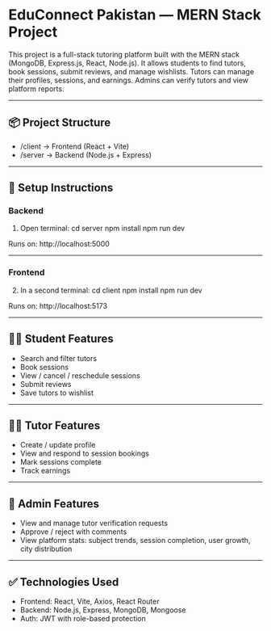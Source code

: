 # EduConnect Pakistan — MERN Stack Project

This project is a full-stack tutoring platform built with the MERN stack (MongoDB, Express.js, React, Node.js). It allows students to find tutors, book sessions, submit reviews, and manage wishlists. Tutors can manage their profiles, sessions, and earnings. Admins can verify tutors and view platform reports.

---

## 📦 Project Structure

- /client → Frontend (React + Vite)
- /server → Backend (Node.js + Express)

---

## 🔧 Setup Instructions

### Backend

1. Open terminal:
cd server npm install npm run dev

Runs on: http://localhost:5000

---

### Frontend

2. In a second terminal:
cd client npm install npm run dev

Runs on: http://localhost:5173

---

## 👨‍🎓 Student Features

- Search and filter tutors
- Book sessions
- View / cancel / reschedule sessions
- Submit reviews
- Save tutors to wishlist

---

## 👨‍🏫 Tutor Features

- Create / update profile
- View and respond to session bookings
- Mark sessions complete
- Track earnings

---

## 👮 Admin Features

- View and manage tutor verification requests
- Approve / reject with comments
- View platform stats: subject trends, session completion, user growth, city distribution

---

## ✅ Technologies Used

- Frontend: React, Vite, Axios, React Router
- Backend: Node.js, Express, MongoDB, Mongoose
- Auth: JWT with role-based protection
